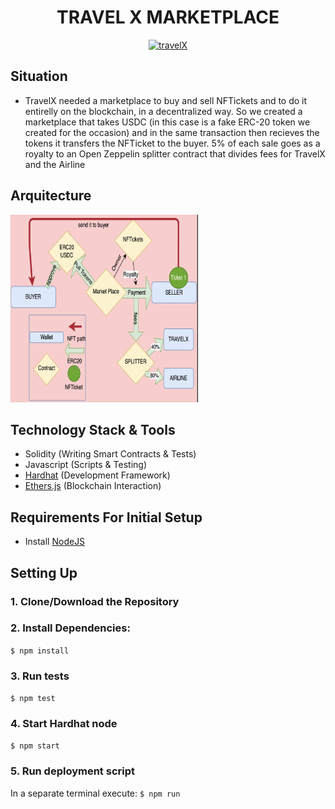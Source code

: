 <h1 align="center">TRAVEL X MARKETPLACE </h1>

<p align="center">
    <p align="center">  <a href="https://www.travelx.io/" target="_blank" rel="noreferrer"> <img src="https://www.travelx.io/wp-content/uploads/2022/02/logo-black.svg" alt="travelX" width="200" height="200"/> </a>
</p>

## Situation

- TravelX needed a marketplace to buy and sell NFTickets and to do it entirelly on the blockchain, in a decentralized way. So we created a marketplace that takes USDC (in this case is a fake ERC-20 token we created for the occasion) and in the same transaction then recieves the tokens it transfers the NFTicket to the buyer. 5% of each sale goes as a royalty to an Open Zeppelin splitter contract that divides fees for TravelX and the Airline

## Arquitecture

<img src="./arch.png" alt="arch" width="300" height="300">

## Technology Stack & Tools

- Solidity (Writing Smart Contracts & Tests)
- Javascript (Scripts & Testing)
- [Hardhat](https://hardhat.org/) (Development Framework)
- [Ethers.js](https://docs.ethers.io/v5/) (Blockchain Interaction)

## Requirements For Initial Setup

- Install [NodeJS](https://nodejs.org/en/)

## Setting Up

### 1. Clone/Download the Repository

### 2. Install Dependencies:

`$ npm install`

### 3. Run tests

`$ npm test`

### 4. Start Hardhat node

`$ npm start`

### 5. Run deployment script

In a separate terminal execute:
`$ npm run`
